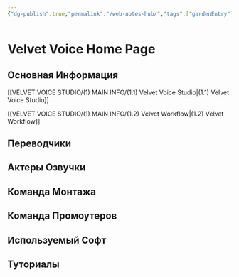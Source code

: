```yaml
---
{"dg-publish":true,"permalink":"/web-notes-hub/","tags":["gardenEntry"]}
---
```


# Velvet Voice Home Page

## Основная Информация

[[VELVET VOICE STUDIO/(1) MAIN INFO/(1.1) Velvet Voice Studio\|(1.1) Velvet Voice Studio]]

[[VELVET VOICE STUDIO/(1) MAIN INFO/(1.2) Velvet Workflow\|(1.2) Velvet Workflow]]

## Переводчики


## Актеры Озвучки


## Команда Монтажа


## Команда Промоутеров


## Используемый Софт


## Туториалы
